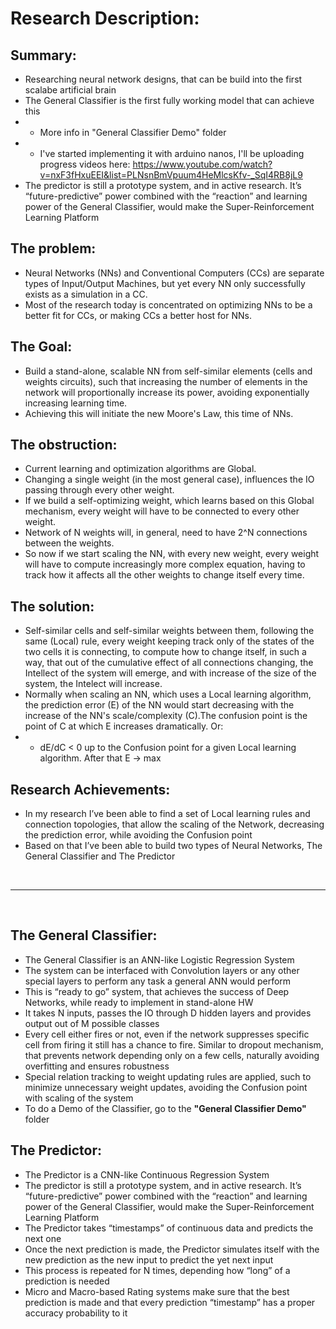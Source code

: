 # Research Description:
## Summary:
- Researching neural network designs, that can be build into the first scalabe artificial brain
- The General Classifier is the first fully working model that can achieve this
- - More info in "General Classifier Demo" folder
- - I've started implementing it with arduino nanos, I'll be uploading progress videos here: https://www.youtube.com/watch?v=nxF3fHxuEEI&list=PLNsnBmVpuum4HeMlcsKfv-_SqI4RB8jL9
- The predictor is still a prototype system, and in active research. It’s “future-predictive” power combined with the “reaction” and learning power of the General Classifier, would make the Super-Reinforcement Learning Platform

## The problem:
- Neural Networks (NNs) and Conventional Computers (CCs) are separate types of Input/Output Machines, but yet every NN only successfully exists as a simulation in a CC.
- Most of the research today is concentrated on optimizing NNs to be a better fit for CCs, or making CCs a better host for NNs.

## The Goal:
- Build a stand-alone, scalable NN from self-similar elements (cells and weights circuits), such that increasing the number of elements in the network will proportionally increase its power, avoiding exponentially increasing learning time.
- Achieving this will initiate the new Moore's Law, this time of NNs.

## The obstruction:
- Current learning and optimization algorithms are Global.
- Changing a single weight (in the most general case), influences the IO passing through every other weight.
- If we build a self-optimizing weight, which learns based on this Global mechanism, every weight will have to be connected to every other weight.
- Network of N weights will, in general, need to have 2^N connections between the weights.
- So now if we start scaling the NN, with every new weight, every weight will have to compute increasingly more complex equation, having to track how it affects all the other weights to change itself every time.

## The solution:
- Self-similar cells and self-similar weights between them, following the same (Local) rule, every weight keeping track only of the states of the two cells it is connecting, to compute how to change itself, in such a way, that out of the cumulative effect of all connections changing, the Intellect of the system will emerge, and with increase of the size of the system, the Intelect will increase.
- Normally when scaling an NN, which uses a Local learning algorithm, the prediction error (E) of the NN would start decreasing with the increase of the NN's scale/complexity (C).The confusion point is the point of C at which E increases dramatically. Or:
- - dE/dC < 0 up to the Confusion point for a given Local learning algorithm. After that E -> max

## Research Achievements:
- In my research I’ve been able to find a set of Local learning rules and connection topologies, that allow the scaling of the Network, decreasing the prediction error, while avoiding the Confusion point
- Based on that I’ve been able to build two types of Neural Networks, The General Classifier and The Predictor

<br>
<hr>
<br>

## The General Classifier:
- The General Classifier is an ANN-like Logistic Regression System
- The system can be interfaced with Convolution layers or any other special layers to perform any task a general ANN would perform
- This is “ready to go” system, that achieves the success of Deep Networks, while ready to implement in stand-alone HW
- It takes N inputs, passes the IO through D hidden layers and provides output out of M possible classes
- Every cell either fires or not, even if the network suppresses specific cell from firing it still has a chance to fire. Similar to dropout mechanism, that prevents network depending only on a few cells, naturally avoiding overfitting and ensures robustness 
- Special relation tracking to weight updating rules are applied, such to minimize unnecessary weight updates, avoiding the Confusion point with scaling of the system
- To do a Demo of the Classifier, go to the <b>"General Classifier Demo"</b> folder

## The Predictor:
- The Predictor is a CNN-like Continuous Regression System
- The predictor is still a prototype system, and in active research. It’s “future-predictive” power combined with the “reaction” and learning power of the General Classifier, would make the Super-Reinforcement Learning Platform
- The Predictor takes “timestamps” of continuous data and predicts the next one
- Once the next prediction is made, the Predictor simulates itself with the new prediction as the new input to predict the yet next input
- This process is repeated for N times, depending how “long” of a prediction is needed
- Micro and Macro-based Rating systems make sure that the best prediction is made and that every prediction “timestamp” has a proper accuracy probability to it
